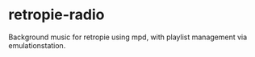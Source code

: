 # retropie-radio
Background music for retropie using mpd, with playlist management via emulationstation. 

